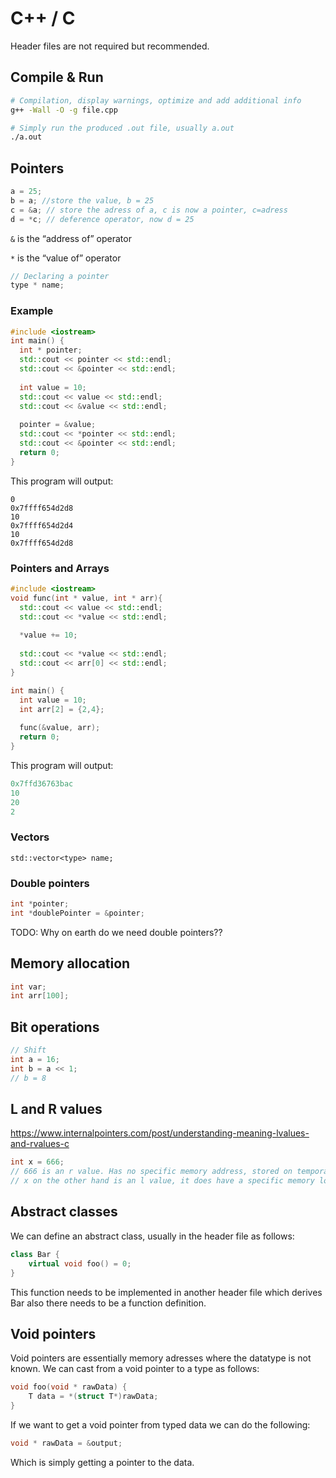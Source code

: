 # C++ / C

Header files are not required but recommended.

## Compile & Run

````bash
# Compilation, display warnings, optimize and add additional info
g++ -Wall -O -g file.cpp 
````

````bash
# Simply run the produced .out file, usually a.out
./a.out
````



## Pointers

````c++
a = 25;
b = a; //store the value, b = 25
c = &a; // store the adress of a, c is now a pointer, c=adress
d = *c; // deference operator, now d = 25
````

``&`` is the “address of” operator

``*`` is the “value of” operator

````c++
// Declaring a pointer
type * name;
````

### Example

````c++
#include <iostream>
int main() {
  int * pointer;
  std::cout << pointer << std::endl;
  std::cout << &pointer << std::endl;
  
  int value = 10;
  std::cout << value << std::endl;
  std::cout << &value << std::endl;
  
  pointer = &value;
  std::cout << *pointer << std::endl;
  std::cout << &pointer << std::endl;
  return 0;
}
````

This program will output:

````
0
0x7ffff654d2d8
10
0x7ffff654d2d4
10
0x7ffff654d2d8
````

### Pointers and Arrays

````c++
#include <iostream>
void func(int * value, int * arr){
  std::cout << value << std::endl;
  std::cout << *value << std::endl;
  
  *value += 10;
  
  std::cout << *value << std::endl;
  std::cout << arr[0] << std::endl;
}

int main() {
  int value = 10; 
  int arr[2] = {2,4};
  
  func(&value, arr);
  return 0;
}

````

This program will output:

````c++
0x7ffd36763bac
10
20
2
````

### Vectors

````
std::vector<type> name;

````



### Double pointers

````c++
int *pointer;
int *doublePointer = &pointer;
````

TODO: Why on earth do we need double pointers?? 

## Memory allocation

````c++
int var;
int arr[100];

````



## Bit operations

````cpp
// Shift
int a = 16;
int b = a << 1;
// b = 8
````



## L and R values

https://www.internalpointers.com/post/understanding-meaning-lvalues-and-rvalues-c

```c++
int x = 666; 
// 666 is an r value. Has no specific memory address, stored on temporary register. 
// x on the other hand is an l value, it does have a specific memory location. 
```



## Abstract classes

We can define an abstract class, usually in the header file as follows:

```c++
class Bar {
    virtual void foo() = 0;
}
```

This function needs to be implemented in another header file which derives Bar also there needs to be a function definition. 



## Void pointers

Void pointers are essentially memory adresses where the datatype is not known. We can cast from a void pointer to a type as follows:

```c++
void foo(void * rawData) {
    T data = *(struct T*)rawData;
}
```

If we want to get a void pointer from typed data we can do the following:

```c++
void * rawData = &output;
```

Which is simply getting a pointer to the data.
